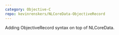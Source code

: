 ```yaml
---
category: Objective-C
repo: kevinrenskers/NLCoreData-ObjectiveRecord
---
```


Adding ObjectiveRecord syntax on top of NLCoreData.
